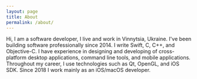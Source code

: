 ```yaml
---
layout: page
title: About
permalink: /about/
---
```


Hi, I am a software developer, I live and work in Vinnytsia, Ukraine. I've been building software professionally since 2014. I write Swift, C, C++, and Objective-C. I have experience in designing and developing of cross- platform desktop applications, command line tools, and mobile applications. Throughout my career, I use technologies such as Qt, OpenGL, and iOS SDK. Since 2018 I work mainly as an iOS/macOS developer.
